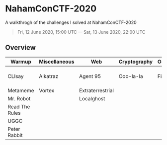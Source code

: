 # NahamConCTF-2020

A walkthrogh of the challenges I solved at NahamConCTF-2020

> Fri, 12 June 2020, 15:00 UTC — Sat, 13 June 2020, 22:00 UTC

## Overview

| Warmup         | Miscellaneous | Web              | Cryptography | OSINT  | Steganography | Android  | Scripting              |
| -------------- | ------------- | ---------------- | ------------ | ------ | ------------- | -------- | ---------------------- |
| CLIsay         | Alkatraz      | Agent 95         | Ooo-la-la    | Finsta | Doh           | Candroid | Really Powerful Gnomes |
| Metameme       | Vortex        | Extraterrestrial |              |        | Ksteg         |          | Rotten                 |
| Mr. Robot      |               | Localghost       |              |        |               |          |                        |
| Read The Rules |               |                  |              |        |               |          |                        |
| UGGC           |               |                  |              |        |               |          |                        |
| Peter Rabbit   |               |                  |              |        |               |          |                        |
